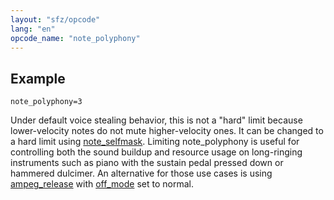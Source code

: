 ```yaml
---
layout: "sfz/opcode"
lang: "en"
opcode_name: "note_polyphony"
---
```

## Example

```
note_polyphony=3
```

Under default voice stealing behavior, this is not a "hard" limit because
lower-velocity notes do not mute higher-velocity ones. It can be changed
to a hard limit using [note_selfmask](note_selfmask).
Limiting note_polyphony is useful for controlling both the sound buildup and
resource usage on long-ringing instruments such as piano with the sustain pedal
pressed down or hammered dulcimer. An alternative for those use cases is using
[ampeg_release](ampeg_release) with [off_mode](off_mode) set to normal.

